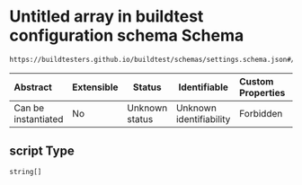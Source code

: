 # Untitled array in buildtest configuration schema Schema

```txt
https://buildtesters.github.io/buildtest/schemas/settings.schema.json#/definitions/script
```




| Abstract            | Extensible | Status         | Identifiable            | Custom Properties | Additional Properties | Access Restrictions | Defined In                                                                   |
| :------------------ | ---------- | -------------- | ----------------------- | :---------------- | --------------------- | ------------------- | ---------------------------------------------------------------------------- |
| Can be instantiated | No         | Unknown status | Unknown identifiability | Forbidden         | Forbidden             | none                | [settings.schema.json\*](../out/settings.schema.json "open original schema") |

## script Type

`string[]`
